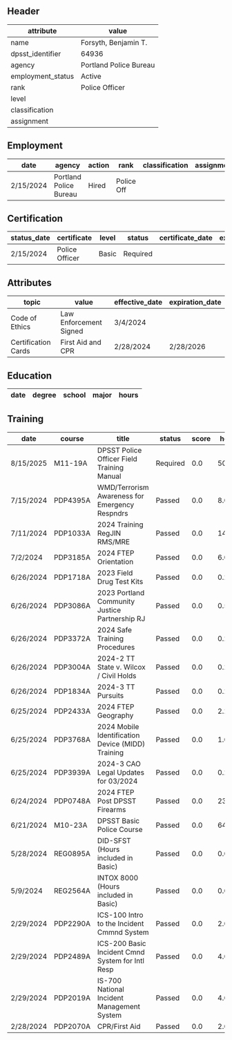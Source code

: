 ## Header
| attribute | value |
| --------- | ----- |
| name | Forsyth, Benjamin T. |
| dpsst_identifier | 64936 |
| agency | Portland Police Bureau |
| employment_status | Active |
| rank | Police Officer |
| level |  |
| classification |  |
| assignment |  |
## Employment
| date | agency | action | rank | classification | assignment |
| ---- | ------ | ------ | ---- | -------------- | ---------- |
| 2/15/2024 | Portland Police Bureau | Hired | Police Off |  |  |
## Certification
| status_date | certificate | level | status | certificate_date | expiration_date | probation_date |
| ----------- | ----------- | ----- | ------ | ---------------- | --------------- | -------------- |
| 2/15/2024 | Police Officer | Basic | Required |  |  | 8/15/2025 |
## Attributes
| topic | value | effective_date | expiration_date |
| ----- | ----- | -------------- | --------------- |
| Code of Ethics | Law Enforcement Signed | 3/4/2024 |  |
| Certification Cards | First Aid and CPR | 2/28/2024 | 2/28/2026 |
## Education
| date | degree | school | major | hours |
| ---- | ------ | ------ | ----- | ----- |
## Training
| date | course | title | status | score | hours |
| ---- | ------ | ----- | ------ | ----- | ----- |
| 8/15/2025 | M11-19A | DPSST Police Officer Field Training Manual | Required | 0.0 | 50.00 |
| 7/15/2024 | PDP4395A | WMD/Terrorism Awareness for Emergency Respndrs | Passed | 0.0 | 8.00 |
| 7/11/2024 | PDP1033A | 2024 Training RegJIN RMS/MRE | Passed | 0.0 | 14.00 |
| 7/2/2024 | PDP3185A | 2024 FTEP Orientation | Passed | 0.0 | 6.00 |
| 6/26/2024 | PDP1718A | 2023 Field Drug Test Kits | Passed | 0.0 | 0.25 |
| 6/26/2024 | PDP3086A | 2023 Portland Community Justice Partnership  RJ | Passed | 0.0 | 0.50 |
| 6/26/2024 | PDP3372A | 2024 Safe Training Procedures | Passed | 0.0 | 0.25 |
| 6/26/2024 | PDP3004A | 2024-2 TT State v. Wilcox / Civil Holds | Passed | 0.0 | 0.25 |
| 6/26/2024 | PDP1834A | 2024-3 TT Pursuits | Passed | 0.0 | 0.25 |
| 6/25/2024 | PDP2433A | 2024 FTEP Geography | Passed | 0.0 | 2.25 |
| 6/25/2024 | PDP3768A | 2024 Mobile Identification Device (MIDD) Training | Passed | 0.0 | 1.00 |
| 6/25/2024 | PDP3939A | 2024-3 CAO Legal Updates for 03/2024 | Passed | 0.0 | 0.25 |
| 6/24/2024 | PDP0748A | 2024 FTEP Post DPSST Firearms | Passed | 0.0 | 23.00 |
| 6/21/2024 | M10-23A | DPSST Basic Police Course | Passed | 0.0 | 640.00 |
| 5/28/2024 | REG0895A | DID-SFST (Hours included in Basic) | Passed | 0.0 | 0.00 |
| 5/9/2024 | REG2564A | INTOX 8000 (Hours included in Basic) | Passed | 0.0 | 0.00 |
| 2/29/2024 | PDP2290A | ICS-100 Intro to the Incident Cmmnd System | Passed | 0.0 | 2.00 |
| 2/29/2024 | PDP2489A | ICS-200 Basic Incident Cmnd System for Intl Resp | Passed | 0.0 | 4.00 |
| 2/29/2024 | PDP2019A | IS-700 National Incident Management System | Passed | 0.0 | 4.00 |
| 2/28/2024 | PDP2070A | CPR/First Aid | Passed | 0.0 | 2.00 |
